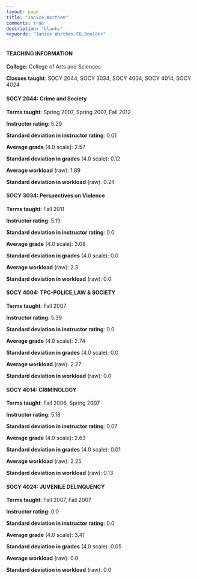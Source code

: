 ```yaml
---
layout: page
title: "Janice Worthem" 
comments: true
description: "blanks"
keywords: "Janice Worthem,CU,Boulder"
---
```

<head>
<script src="https://ajax.googleapis.com/ajax/libs/jquery/2.1.3/jquery.min.js"></script>
<script src="https://dl.dropboxusercontent.com/s/pc42nxpaw1ea4o9/highcharts.js?dl=0"></script>
<!-- <script src="../assets/js/highcharts.js"></script> -->
<style type="text/css">@font-face {
	font-family: "Bebas Neue";
	src: url(https://www.filehosting.org/file/details/544349/BebasNeue Regular.otf) format("opentype");
	}
	h1.Bebas { 
		font-family: "Bebas Neue", Verdana, Tahoma;
	}
</style>
</head>
	   
#### TEACHING INFORMATION

**College**: College of Arts and Sciences

**Classes taught**: SOCY 2044, SOCY 3034, SOCY 4004, SOCY 4014, SOCY 4024

#### SOCY 2044: Crime and Society

**Terms taught**: Spring 2007, Spring 2007, Fall 2012

**Instructor rating**: 5.29

**Standard deviation in instructor rating**: 0.01

**Average grade** (4.0 scale): 2.57

**Standard deviation in grades** (4.0 scale): 0.12

**Average workload** (raw): 1.89

**Standard deviation in workload** (raw): 0.24

#### SOCY 3034: Perspectives on Violence

**Terms taught**: Fall 2011

**Instructor rating**: 5.19

**Standard deviation in instructor rating**: 0.0

**Average grade** (4.0 scale): 3.08

**Standard deviation in grades** (4.0 scale): 0.0

**Average workload** (raw): 2.3

**Standard deviation in workload** (raw): 0.0

#### SOCY 4004: TPC-POLICE,LAW & SOCIETY

**Terms taught**: Fall 2007

**Instructor rating**: 5.39

**Standard deviation in instructor rating**: 0.0

**Average grade** (4.0 scale): 2.74

**Standard deviation in grades** (4.0 scale): 0.0

**Average workload** (raw): 2.27

**Standard deviation in workload** (raw): 0.0

#### SOCY 4014: CRIMINOLOGY

**Terms taught**: Fall 2006, Spring 2007

**Instructor rating**: 5.18

**Standard deviation in instructor rating**: 0.07

**Average grade** (4.0 scale): 2.63

**Standard deviation in grades** (4.0 scale): 0.01

**Average workload** (raw): 2.25

**Standard deviation in workload** (raw): 0.13

#### SOCY 4024: JUVENILE DELINQUENCY

**Terms taught**: Fall 2007, Fall 2007

**Instructor rating**: 0.0

**Standard deviation in instructor rating**: 0.0

**Average grade** (4.0 scale): 3.41

**Standard deviation in grades** (4.0 scale): 0.05

**Average workload** (raw): 0.0

**Standard deviation in workload** (raw): 0.0

